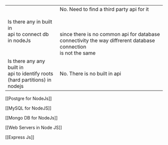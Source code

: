 
|                                                                                        |                                                                                                                                                                               |
| -------------------------------------------------------------------------------------- | ----------------------------------------------------------------------------------------------------------------------------------------------------------------------------- |
| Is there any in built in<br>api to connect db<br>in nodeJs                             | No. Need to find a third party api for it<br><br><br><br>since there is no common api for database <br>connectivity the way diffrerent database connection<br>is not the same |
| Is there any any built in<br>api to identify roots <br>(hard partitions) in <br>nodejs | No. There is no built in api                                                                                                                                                  |

[[Postgre for NodeJs]]

[[MySQL for NodeJS]]

[[Mongo DB for NodeJs]]

[[Web Servers in Node JS]]

[[Express Js]]
